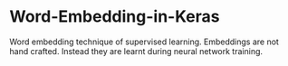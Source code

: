 # Word-Embedding-in-Keras
Word embedding technique of supervised learning. Embeddings are not hand crafted. Instead they are learnt during neural network training.
